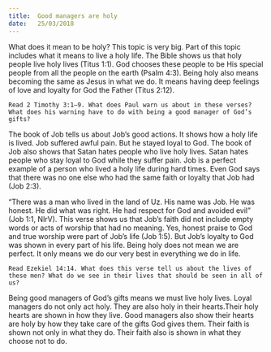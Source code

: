 ```yaml
---
title:  Good managers are holy
date:   25/03/2018
---
```


What does it mean to be holy? This topic is very big. Part of this topic includes what it means to live a holy life. The Bible shows us that holy people live holy lives (Titus 1:1). God chooses these people to be His special people from all the people on the earth (Psalm 4:3). Being holy also means becoming the same as Jesus in what we do. It means having deep feelings of love and loyalty for God the Father (Titus 2:12). 

`Read 2 Timothy 3:1–9. What does Paul warn us about in these verses? What does his warning have to do with being a good manager of God’s gifts?` 

The book of Job tells us about Job’s good actions. It shows how a holy life is lived. Job suffered awful pain. But he stayed loyal to God. The book of Job also shows that Satan hates people who live holy lives. Satan hates people who stay loyal to God while they suffer pain. Job is a perfect example of a person who lived a holy life during hard times. Even God says that there was no one else who had the same faith or loyalty that Job had (Job 2:3). 

“There was a man who lived in the land of Uz. His name was Job. He was honest. He did what was right. He had respect for God and avoided evil” (Job 1:1, NIrV). This verse shows us that Job’s faith did not include empty words or acts of worship that had no meaning. Yes, honest praise to God and true worship were part of Job’s life (Job 1:5). But Job’s loyalty to God was shown in every part of his life. Being holy does not mean we are perfect. It only means we do our very best in everything we do in life. 

`Read Ezekiel 14:14. What does this verse tell us about the lives of these men? What do we see in their lives that should be seen in all of us?` 

Being good managers of God’s gifts means we must live holy lives. Loyal managers do not only act holy. They are also holy in their hearts.Their holy hearts are shown in how they live. Good managers also show their hearts are holy by how they take care of the gifts God gives them. Their faith is shown not only in what they do. Their faith also is shown in what they choose not to do.
